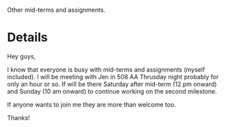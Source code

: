 Other mid-terms and assignments.

# Details #

Hey guys,

I know that everyone is busy with mid-terms and assignments (myself included).  I will be meeting with Jen in 508 AA Thrusday night probably for only an hour or so.  If will be there Saturday after mid-term (12 pm onward) and Sunday (10 am onward) to continue working on the second milestone.

If anyone wants to join me they are more than welcome too.

Thanks!